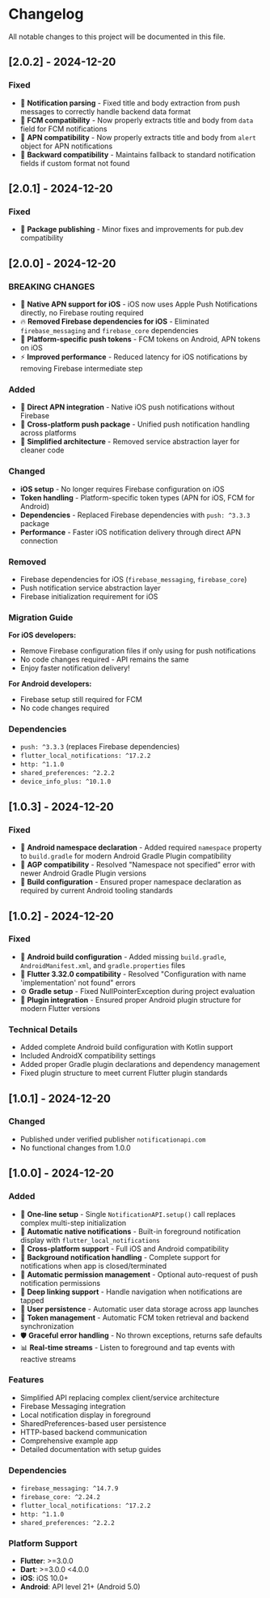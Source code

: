 # Changelog

All notable changes to this project will be documented in this file.

## [2.0.2] - 2024-12-20

### Fixed

- 🔧 **Notification parsing** - Fixed title and body extraction from push messages to correctly handle backend data format
- 📱 **FCM compatibility** - Now properly extracts title and body from `data` field for FCM notifications
- 🍎 **APN compatibility** - Now properly extracts title and body from `alert` object for APN notifications
- 🔄 **Backward compatibility** - Maintains fallback to standard notification fields if custom format not found

## [2.0.1] - 2024-12-20

### Fixed

- 🔧 **Package publishing** - Minor fixes and improvements for pub.dev compatibility

## [2.0.0] - 2024-12-20

### BREAKING CHANGES

- 🚀 **Native APN support for iOS** - iOS now uses Apple Push Notifications directly, no Firebase routing required
- 🔥 **Removed Firebase dependencies for iOS** - Eliminated `firebase_messaging` and `firebase_core` dependencies
- 📱 **Platform-specific push tokens** - FCM tokens on Android, APN tokens on iOS
- ⚡ **Improved performance** - Reduced latency for iOS notifications by removing Firebase intermediate step

### Added

- 🍎 **Direct APN integration** - Native iOS push notifications without Firebase
- 🎯 **Cross-platform push package** - Unified push notification handling across platforms
- 🔧 **Simplified architecture** - Removed service abstraction layer for cleaner code

### Changed

- **iOS setup** - No longer requires Firebase configuration on iOS
- **Token handling** - Platform-specific token types (APN for iOS, FCM for Android)
- **Dependencies** - Replaced Firebase dependencies with `push: ^3.3.3` package
- **Performance** - Faster iOS notification delivery through direct APN connection

### Removed

- Firebase dependencies for iOS (`firebase_messaging`, `firebase_core`)
- Push notification service abstraction layer
- Firebase initialization requirement for iOS

### Migration Guide

**For iOS developers:**

- Remove Firebase configuration files if only using for push notifications
- No code changes required - API remains the same
- Enjoy faster notification delivery!

**For Android developers:**

- Firebase setup still required for FCM
- No code changes required

### Dependencies

- `push: ^3.3.3` (replaces Firebase dependencies)
- `flutter_local_notifications: ^17.2.2`
- `http: ^1.1.0`
- `shared_preferences: ^2.2.2`
- `device_info_plus: ^10.1.0`

## [1.0.3] - 2024-12-20

### Fixed

- 🔧 **Android namespace declaration** - Added required `namespace` property to `build.gradle` for modern Android Gradle Plugin compatibility
- 🐛 **AGP compatibility** - Resolved "Namespace not specified" error with newer Android Gradle Plugin versions
- 📱 **Build configuration** - Ensured proper namespace declaration as required by current Android tooling standards

## [1.0.2] - 2024-12-20

### Fixed

- 🔧 **Android build configuration** - Added missing `build.gradle`, `AndroidManifest.xml`, and `gradle.properties` files
- 🐛 **Flutter 3.32.0 compatibility** - Resolved "Configuration with name 'implementation' not found" errors
- ⚙️ **Gradle setup** - Fixed NullPointerException during project evaluation
- 📱 **Plugin integration** - Ensured proper Android plugin structure for modern Flutter versions

### Technical Details

- Added complete Android build configuration with Kotlin support
- Included AndroidX compatibility settings
- Added proper Gradle plugin declarations and dependency management
- Fixed plugin structure to meet current Flutter plugin standards

## [1.0.1] - 2024-12-20

### Changed

- Published under verified publisher `notificationapi.com`
- No functional changes from 1.0.0

## [1.0.0] - 2024-12-20

### Added

- 🚀 **One-line setup** - Single `NotificationAPI.setup()` call replaces complex multi-step initialization
- 🔔 **Automatic native notifications** - Built-in foreground notification display with `flutter_local_notifications`
- 📱 **Cross-platform support** - Full iOS and Android compatibility
- 🌙 **Background notification handling** - Complete support for notifications when app is closed/terminated
- 🔐 **Automatic permission management** - Optional auto-request of push notification permissions
- 🎯 **Deep linking support** - Handle navigation when notifications are tapped
- 💾 **User persistence** - Automatic user data storage across app launches
- 🔄 **Token management** - Automatic FCM token retrieval and backend synchronization
- 🛡️ **Graceful error handling** - No thrown exceptions, returns safe defaults
- 📊 **Real-time streams** - Listen to foreground and tap events with reactive streams

### Features

- Simplified API replacing complex client/service architecture
- Firebase Messaging integration
- Local notification display in foreground
- SharedPreferences-based user persistence
- HTTP-based backend communication
- Comprehensive example app
- Detailed documentation with setup guides

### Dependencies

- `firebase_messaging: ^14.7.9`
- `firebase_core: ^2.24.2`
- `flutter_local_notifications: ^17.2.2`
- `http: ^1.1.0`
- `shared_preferences: ^2.2.2`

### Platform Support

- **Flutter**: >=3.0.0
- **Dart**: >=3.0.0 <4.0.0
- **iOS**: iOS 10.0+
- **Android**: API level 21+ (Android 5.0)
